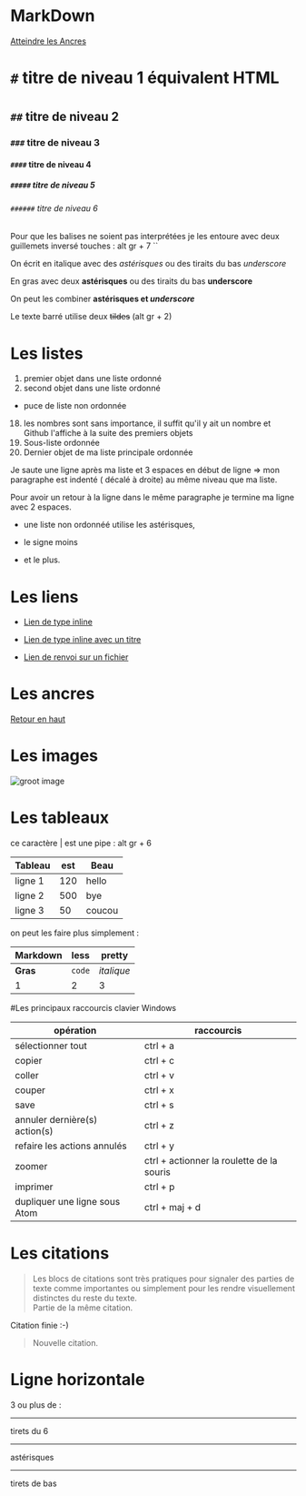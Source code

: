 # MarkDown  

<a name="top">

[Atteindre les Ancres](#ancres)

# `#` titre de niveau 1 équivalent HTML <h1></h1>
## `##` titre de niveau 2
###  `###` titre de niveau 3
#### `####` titre de niveau 4
##### `#####` titre de niveau 5
###### `######` titre de niveau 6

Pour que les balises ne soient pas interprétées je les entoure avec deux guillemets inversé touches : alt gr + 7 ``

On écrit en italique avec des *astérisques* ou des tiraits du bas _underscore_

En gras avec deux **astérisques** ou des tiraits du bas __underscore__

On peut les combiner **astérisques et _underscore_**

Le texte barré utilise deux ~~tildes~~ (alt gr + 2)

# Les listes

1. premier objet dans une liste ordonné
2. second objet dans une liste ordonné
  * puce de liste non ordonnée
18. les nombres sont sans importance, il suffit qu'il y ait un nombre et Github l'affiche à la  suite des premiers objets
  18. Sous-liste ordonnée
4. Dernier objet de ma liste principale ordonnée

  Je saute une ligne après ma liste et 3 espaces en début de ligne => mon paragraphe est indenté ( décalé à droite) au même niveau que ma liste.

  Pour avoir un retour à la ligne dans le même paragraphe je termine ma ligne avec 2 espaces.  

  * une liste non ordonnéé utilise les astérisques,
  - le signe moins
  + et le plus.

# Les liens

  * [Lien de type inline](https://www.google.com)

  * [Lien de type inline avec un titre](https://www.google.com "Accueil de Google")

  * [Lien de renvoi sur un fichier](supports/github_gikraken.md)

# Les ancres

<a name="ancres">

[Retour en haut](#top)

# Les images

![groot image](https://media.giphy.com/media/1qCbqwexU4NDa/giphy.gif)

# Les tableaux

ce caractère | est une pipe : alt gr +  6

| Tableau | est | Beau |
|---------|-----|------|
| ligne 1 | 120 | hello |
| ligne 2 | 500 | bye  |
| ligne 3 | 50  | coucou |

on peut les faire plus simplement :

Markdown | less | pretty
--- | --- | ---
**Gras** | `code` | *italique*
1 | 2 | 3

#Les principaux raccourcis clavier Windows

opération | raccourcis
--- | ---
sélectionner tout | ctrl + a
copier | ctrl + c
coller | ctrl + v
couper | ctrl + x
save | ctrl + s
annuler dernière(s) action(s) | ctrl + z
refaire les actions annulés | ctrl + y
zoomer | ctrl + actionner la roulette de la souris
imprimer | ctrl + p
dupliquer une ligne sous Atom | ctrl + maj + d

# Les citations

> Les blocs de citations sont très pratiques pour signaler des parties de texte comme importantes ou simplement pour les rendre visuellement distinctes du reste du texte.  
>Partie de la même citation.

Citation finie :-)

>Nouvelle citation.

# Ligne horizontale

3 ou plus de :

---

tirets du 6

***

astérisques

___

tirets de bas
